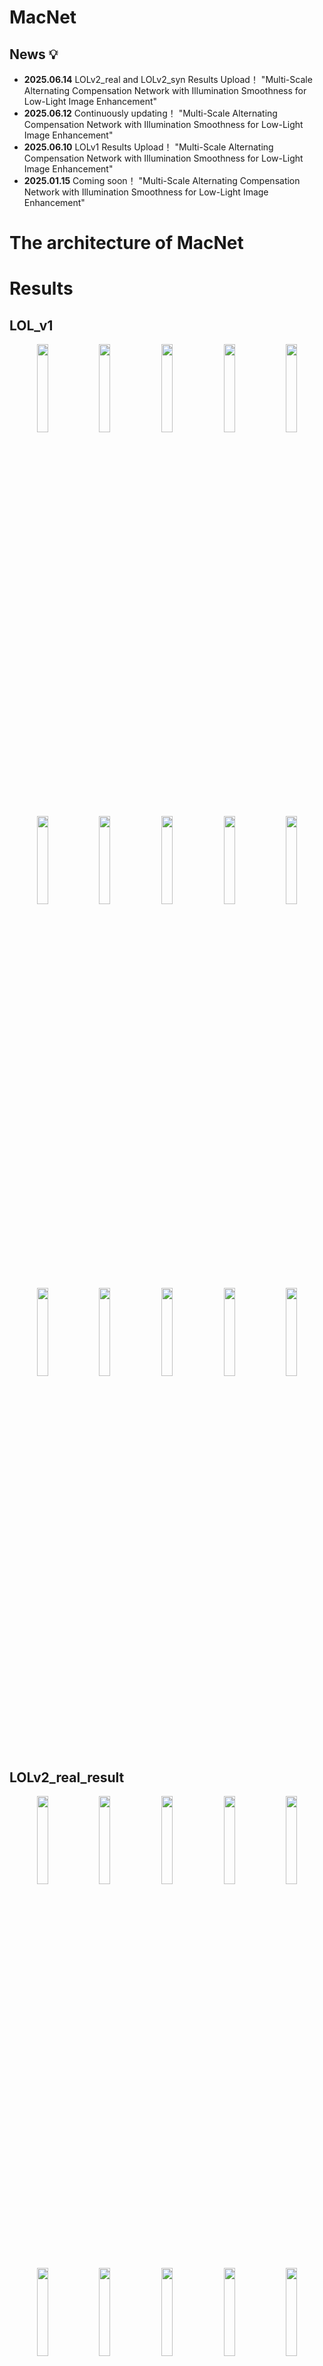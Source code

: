 # MacNet
## News 💡
- **2025.06.14** LOLv2_real and LOLv2_syn Results Upload！
"Multi-Scale Alternating Compensation Network with Illumination Smoothness for Low-Light Image Enhancement"
- **2025.06.12** Continuously updating！
"Multi-Scale Alternating Compensation Network with Illumination Smoothness for Low-Light Image Enhancement"
- **2025.06.10** LOLv1 Results Upload！
"Multi-Scale Alternating Compensation Network with Illumination Smoothness for Low-Light Image Enhancement"
- **2025.01.15** Coming soon！
"Multi-Scale Alternating Compensation Network with Illumination Smoothness for Low-Light Image Enhancement"

# The architecture of MacNet


# Results

## LOL_v1

<p align="center">
  <img src="LOLv1_result/1.png" width="19%" />
  <img src="LOLv1_result/111.png" width="19%" />
  <img src="LOLv1_result/146.png" width="19%" />
  <img src="LOLv1_result/179.png" width="19%" />
  <img src="LOLv1_result/22.png" width="19%" />
</p>
<p align="center">
  <img src="LOLv1_result/23.png" width="19%" />
  <img src="LOLv1_result/493.png" width="19%" />
  <img src="LOLv1_result/547.png" width="19%" />
  <img src="LOLv1_result/55.png" width="19%" />
  <img src="LOLv1_result/665.png" width="19%" />
</p>
<p align="center">
  <img src="LOLv1_result/669.png" width="19%" />
  <img src="LOLv1_result/748.png" width="19%" />
  <img src="LOLv1_result/778.png" width="19%" />
  <img src="LOLv1_result/780.png" width="19%" />
  <img src="LOLv1_result/79.png" width="19%" />
</p>


## LOLv2_real_result

<p align="center">
  <img src="LOLv2_real_result/00690.png" width="19%" />
  <img src="LOLv2_real_result/00691.png" width="19%" />
  <img src="LOLv2_real_result/00692.png" width="19%" />
  <img src="LOLv2_real_result/00693.png" width="19%" />
  <img src="LOLv2_real_result/00694.png" width="19%" />
</p>
<p align="center">
  <img src="LOLv2_real_result/00695.png" width="19%" />
  <img src="LOLv2_real_result/00696.png" width="19%" />
  <img src="LOLv2_real_result/00697.png" width="19%" />
  <img src="LOLv2_real_result/00698.png" width="19%" />
  <img src="LOLv2_real_result/00699.png" width="19%" />
</p>
<p align="center">
  <img src="LOLv2_real_result/00700.png" width="19%" />
  <img src="LOLv2_real_result/00701.png" width="19%" />
  <img src="LOLv2_real_result/00702.png" width="19%" />
  <img src="LOLv2_real_result/00703.png" width="19%" />
  <img src="LOLv2_real_result/00704.png" width="19%" />
</p>
<p align="center">
  <img src="LOLv2_real_result/00705.png" width="19%" />
  <img src="LOLv2_real_result/00706.png" width="19%" />
  <img src="LOLv2_real_result/00707.png" width="19%" />
  <img src="LOLv2_real_result/00708.png" width="19%" />
  <img src="LOLv2_real_result/00709.png" width="19%" />
</p>
<p align="center">
  <img src="LOLv2_real_result/00710.png" width="19%" />
  <img src="LOLv2_real_result/00711.png" width="19%" />
  <img src="LOLv2_real_result/00712.png" width="19%" />
  <img src="LOLv2_real_result/00713.png" width="19%" />
  <img src="LOLv2_real_result/00714.png" width="19%" />
</p>
<p align="center">
  <img src="LOLv2_real_result/00715.png" width="19%" />
  <img src="LOLv2_real_result/00716.png" width="19%" />
  <img src="LOLv2_real_result/00717.png" width="19%" />
  <img src="LOLv2_real_result/00718.png" width="19%" />
  <img src="LOLv2_real_result/00719.png" width="19%" />
</p>
<p align="center">
  <img src="LOLv2_real_result/00720.png" width="19%" />
  <img src="LOLv2_real_result/00721.png" width="19%" />
  <img src="LOLv2_real_result/00722.png" width="19%" />
  <img src="LOLv2_real_result/00723.png" width="19%" />
  <img src="LOLv2_real_result/00724.png" width="19%" />
</p>
<p align="center">
  <img src="LOLv2_real_result/00725.png" width="19%" />
  <img src="LOLv2_real_result/00726.png" width="19%" />
  <img src="LOLv2_real_result/00727.png" width="19%" />
  <img src="LOLv2_real_result/00728.png" width="19%" />
  <img src="LOLv2_real_result/00729.png" width="19%" />
</p>
<p align="center">
  <img src="LOLv2_real_result/00730.png" width="19%" />
  <img src="LOLv2_real_result/00731.png" width="19%" />
  <img src="LOLv2_real_result/00732.png" width="19%" />
  <img src="LOLv2_real_result/00733.png" width="19%" />
  <img src="LOLv2_real_result/00734.png" width="19%" />
</p>
<p align="center">
  <img src="LOLv2_real_result/00735.png" width="19%" />
  <img src="LOLv2_real_result/00736.png" width="19%" />
  <img src="LOLv2_real_result/00737.png" width="19%" />
  <img src="LOLv2_real_result/00738.png" width="19%" />
  <img src="LOLv2_real_result/00739.png" width="19%" />
</p>
<p align="center">
  <img src="LOLv2_real_result/00740.png" width="19%" />
  <img src="LOLv2_real_result/00741.png" width="19%" />
  <img src="LOLv2_real_result/00742.png" width="19%" />
  <img src="LOLv2_real_result/00743.png" width="19%" />
  <img src="LOLv2_real_result/00744.png" width="19%" />
</p>
<p align="center">
  <img src="LOLv2_real_result/00745.png" width="19%" />
  <img src="LOLv2_real_result/00746.png" width="19%" />
  <img src="LOLv2_real_result/00747.png" width="19%" />
  <img src="LOLv2_real_result/00748.png" width="19%" />
  <img src="LOLv2_real_result/00749.png" width="19%" />
</p>
<p align="center">
  <img src="LOLv2_real_result/00750.png" width="19%" />
  <img src="LOLv2_real_result/00751.png" width="19%" />
  <img src="LOLv2_real_result/00752.png" width="19%" />
  <img src="LOLv2_real_result/00753.png" width="19%" />
  <img src="LOLv2_real_result/00754.png" width="19%" />
</p>
<p align="center">
  <img src="LOLv2_real_result/00755.png" width="19%" />
  <img src="LOLv2_real_result/00756.png" width="19%" />
  <img src="LOLv2_real_result/00757.png" width="19%" />
  <img src="LOLv2_real_result/00758.png" width="19%" />
  <img src="LOLv2_real_result/00759.png" width="19%" />
</p>
<p align="center">
  <img src="LOLv2_real_result/00760.png" width="19%" />
  <img src="LOLv2_real_result/00761.png" width="19%" />
  <img src="LOLv2_real_result/00762.png" width="19%" />
  <img src="LOLv2_real_result/00763.png" width="19%" />
  <img src="LOLv2_real_result/00764.png" width="19%" />
</p>
<p align="center">
  <img src="LOLv2_real_result/00765.png" width="19%" />
  <img src="LOLv2_real_result/00766.png" width="19%" />
  <img src="LOLv2_real_result/00767.png" width="19%" />
  <img src="LOLv2_real_result/00768.png" width="19%" />
  <img src="LOLv2_real_result/00769.png" width="19%" />
</p>
<p align="center">
  <img src="LOLv2_real_result/00770.png" width="19%" />
  <img src="LOLv2_real_result/00771.png" width="19%" />
  <img src="LOLv2_real_result/00772.png" width="19%" />
  <img src="LOLv2_real_result/00773.png" width="19%" />
  <img src="LOLv2_real_result/00774.png" width="19%" />
</p>
<p align="center">
  <img src="LOLv2_real_result/00775.png" width="19%" />
  <img src="LOLv2_real_result/00776.png" width="19%" />
  <img src="LOLv2_real_result/00777.png" width="19%" />
  <img src="LOLv2_real_result/00778.png" width="19%" />
  <img src="LOLv2_real_result/00779.png" width="19%" />
</p>
<p align="center">
  <img src="LOLv2_real_result/00780.png" width="19%" />
  <img src="LOLv2_real_result/00781.png" width="19%" />
  <img src="LOLv2_real_result/00782.png" width="19%" />
  <img src="LOLv2_real_result/00783.png" width="19%" />
  <img src="LOLv2_real_result/00784.png" width="19%" />
</p>
<p align="center">
  <img src="LOLv2_real_result/00785.png" width="19%" />
  <img src="LOLv2_real_result/00786.png" width="19%" />
  <img src="LOLv2_real_result/00787.png" width="19%" />
  <img src="LOLv2_real_result/00788.png" width="19%" />
  <img src="LOLv2_real_result/00789.png" width="19%" />
</p>



## LOLv2_syn_result

<p align="center">
  <img src="LOLv2_syn_result/r00816405t.png" width="19%" />
  <img src="LOLv2_syn_result/r00869422t.png" width="19%" />
  <img src="LOLv2_syn_result/r00879054t.png" width="19%" />
  <img src="LOLv2_syn_result/r01058910t.png" width="19%" />
  <img src="LOLv2_syn_result/r01170470t.png" width="19%" />
</p>
<p align="center">
  <img src="LOLv2_syn_result/r01474187t.png" width="19%" />
  <img src="LOLv2_syn_result/r0150031ft.png" width="19%" />
  <img src="LOLv2_syn_result/r01559391t.png" width="19%" />
  <img src="LOLv2_syn_result/r02189767t.png" width="19%" />
  <img src="LOLv2_syn_result/r02354285t.png" width="19%" />
</p>
<p align="center">
  <img src="LOLv2_syn_result/r02508493t.png" width="19%" />
  <img src="LOLv2_syn_result/r0287344at.png" width="19%" />
  <img src="LOLv2_syn_result/r02897203t.png" width="19%" />
  <img src="LOLv2_syn_result/r03193652t.png" width="19%" />
  <img src="LOLv2_syn_result/r0341853dt.png" width="19%" />
</p>
<p align="center">
  <img src="LOLv2_syn_result/r0372042dt.png" width="19%" />
  <img src="LOLv2_syn_result/r04317453t.png" width="19%" />
  <img src="LOLv2_syn_result/r0465565ct.png" width="19%" />
  <img src="LOLv2_syn_result/r05243256t.png" width="19%" />
  <img src="LOLv2_syn_result/r05772356t.png" width="19%" />
</p>
<p align="center">
  <img src="LOLv2_syn_result/r05839451t.png" width="19%" />
  <img src="LOLv2_syn_result/r0589558at.png" width="19%" />
  <img src="LOLv2_syn_result/r0603031et.png" width="19%" />
  <img src="LOLv2_syn_result/r068812d7t.png" width="19%" />
  <img src="LOLv2_syn_result/r0703243bt.png" width="19%" />
</p>
<p align="center">
  <img src="LOLv2_syn_result/r0708431at.png" width="19%" />
  <img src="LOLv2_syn_result/r072421a1t.png" width="19%" />
  <img src="LOLv2_syn_result/r072649fdt.png" width="19%" />
  <img src="LOLv2_syn_result/r07598392t.png" width="19%" />
  <img src="LOLv2_syn_result/r0773471dt.png" width="19%" />
</p>
<p align="center">
  <img src="LOLv2_syn_result/r077507cat.png" width="19%" />
  <img src="LOLv2_syn_result/r08079988t.png" width="19%" />
  <img src="LOLv2_syn_result/r0809811bt.png" width="19%" />
  <img src="LOLv2_syn_result/r082626aft.png" width="19%" />
  <img src="LOLv2_syn_result/r084889d5t.png" width="19%" />
</p>
<p align="center">
  <img src="LOLv2_syn_result/r08788547t.png" width="19%" />
  <img src="LOLv2_syn_result/r08873591t.png" width="19%" />
  <img src="LOLv2_syn_result/r08996953t.png" width="19%" />
  <img src="LOLv2_syn_result/r0905697bt.png" width="19%" />
  <img src="LOLv2_syn_result/r09245347t.png" width="19%" />
</p>
<p align="center">
  <img src="LOLv2_syn_result/r09445479t.png" width="19%" />
  <img src="LOLv2_syn_result/r09670876t.png" width="19%" />
  <img src="LOLv2_syn_result/r096982ddt.png" width="19%" />
  <img src="LOLv2_syn_result/r097088c1t.png" width="19%" />
  <img src="LOLv2_syn_result/r097555c4t.png" width="19%" />
</p>
<p align="center">
  <img src="LOLv2_syn_result/r104153eat.png" width="19%" />
  <img src="LOLv2_syn_result/r107730b5t.png" width="19%" />
  <img src="LOLv2_syn_result/r108301e3t.png" width="19%" />
  <img src="LOLv2_syn_result/r10893508t.png" width="19%" />
  <img src="LOLv2_syn_result/r10940798t.png" width="19%" />
</p>
<p align="center">
  <img src="LOLv2_syn_result/r113402d4t.png" width="19%" />
  <img src="LOLv2_syn_result/r1148801et.png" width="19%" />
  <img src="LOLv2_syn_result/r116825e2t.png" width="19%" />
  <img src="LOLv2_syn_result/r11850456t.png" width="19%" />
  <img src="LOLv2_syn_result/r12133015t.png" width="19%" />
</p>
<p align="center">
  <img src="LOLv2_syn_result/r125034a9t.png" width="19%" />
  <img src="LOLv2_syn_result/r125442fat.png" width="19%" />
  <img src="LOLv2_syn_result/r127608abt.png" width="19%" />
  <img src="LOLv2_syn_result/r12946364t.png" width="19%" />
  <img src="LOLv2_syn_result/r1301676dt.png" width="19%" />
</p>
<p align="center">
  <img src="LOLv2_syn_result/r13073518t.png" width="19%" />
  <img src="LOLv2_syn_result/r1372056ct.png" width="19%" />
  <img src="LOLv2_syn_result/r13837601t.png" width="19%" />
  <img src="LOLv2_syn_result/r13907965t.png" width="19%" />
  <img src="LOLv2_syn_result/r13928401t.png" width="19%" />
</p>
<p align="center">
  <img src="LOLv2_syn_result/r141665bdt.png" width="19%" />
  <img src="LOLv2_syn_result/r141669e5t.png" width="19%" />
  <img src="LOLv2_syn_result/r1419078bt.png" width="19%" />
  <img src="LOLv2_syn_result/r142335f0t.png" width="19%" />
  <img src="LOLv2_syn_result/r142787e2t.png" width="19%" />
</p>
<p align="center">
  <img src="LOLv2_syn_result/r14289905t.png" width="19%" />
  <img src="LOLv2_syn_result/r145215fft.png" width="19%" />
  <img src="LOLv2_syn_result/r145221d9t.png" width="19%" />
  <img src="LOLv2_syn_result/r146771d7t.png" width="19%" />
  <img src="LOLv2_syn_result/r150058a4t.png" width="19%" />
</p>
<p align="center">
  <img src="LOLv2_syn_result/r15885978t.png" width="19%" />
  <img src="LOLv2_syn_result/r15919202t.png" width="19%" />
  <img src="LOLv2_syn_result/r1602555bt.png" width="19%" />
  <img src="LOLv2_syn_result/r163317d6t.png" width="19%" />
  <img src="LOLv2_syn_result/r163967d4t.png" width="19%" />
</p>
<p align="center">
  <img src="LOLv2_syn_result/r16422663t.png" width="19%" />
  <img src="LOLv2_syn_result/r16509308t.png" width="19%" />
  <img src="LOLv2_syn_result/r165355c0t.png" width="19%" />
  <img src="LOLv2_syn_result/r16654024t.png" width="19%" />
  <img src="LOLv2_syn_result/r1683028at.png" width="19%" />
</p>
<p align="center">
  <img src="LOLv2_syn_result/r1694427et.png" width="19%" />
  <img src="LOLv2_syn_result/r170632f5t.png" width="19%" />
  <img src="LOLv2_syn_result/r17217693t.png" width="19%" />
  <img src="LOLv2_syn_result/r181768b7t.png" width="19%" />
  <img src="LOLv2_syn_result/r1824034et.png" width="19%" />
</p>
<p align="center">
  <img src="LOLv2_syn_result/r185929e9t.png" width="19%" />
  <img src="LOLv2_syn_result/r18791531t.png" width="19%" />
  <img src="LOLv2_syn_result/r18798194t.png" width="19%" />
  <img src="LOLv2_syn_result/r1889220ft.png" width="19%" />
  <img src="LOLv2_syn_result/r18990432t.png" width="19%" />
</p>
<p align="center">
  <img src="LOLv2_syn_result/r1904147dt.png" width="19%" />
  <img src="LOLv2_syn_result/r191488c6t.png" width="19%" />
  <img src="LOLv2_syn_result/r1915909et.png" width="19%" />
  <img src="LOLv2_syn_result/r19183258t.png" width="19%" />
  <img src="LOLv2_syn_result/r197770adt.png" width="19%" />
</p>
